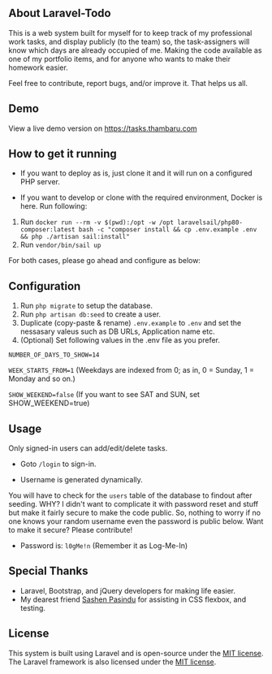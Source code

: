 ## About Laravel-Todo

This is a web system built for myself for to keep track of my professional work tasks, and display publicly (to the team) so, the task-assigners will know which days are already occupied of me. Making the code available as one of my portfolio items, and for anyone who wants to make their homework easier.

Feel free to contribute, report bugs, and/or improve it. That helps us all.

## Demo

View a live demo version on https://tasks.thambaru.com

## How to get it running

- If you want to deploy as is, just clone it and it will run on a configured PHP server.

- If you want to develop or clone with the required environment, Docker is here. Run following:
1. Run `docker run --rm -v $(pwd):/opt -w /opt laravelsail/php80-composer:latest bash -c "composer install && cp .env.example .env && php ./artisan sail:install"`
1. Run `vendor/bin/sail up`

For both cases, please go ahead and configure as below:

## Configuration

1. Run `php migrate` to setup the database.
1. Run `php artisan db:seed` to create a user.
1. Duplicate (copy-paste & rename) `.env.example` to `.env` and set the nessasary valeus such as DB URLs, Application name etc.
1. (Optional) Set following values in the .env file as you prefer.

`NUMBER_OF_DAYS_TO_SHOW=14`

`WEEK_STARTS_FROM=1` (Weekdays are indexed from 0; as in, 0 = Sunday, 1 = Monday and so on.)

`SHOW_WEEKEND=false` (If you want to see SAT and SUN, set SHOW_WEEKEND=true)

## Usage

Only signed-in users can add/edit/delete tasks.

- Goto `/login` to sign-in.

- Username is generated dynamically.

You will have to check for the `users` table of the database to findout after seeding.
WHY? I didn't want to complicate it with password reset and stuff but make it fairly secure to make the code public. So, nothing to worry if no one knows your random username even the password is public below. Want to make it secure? Please contribute!

- Password is: `l0gMe!n` (Remember it as Log-Me-In)

## Special Thanks

- Laravel, Bootstrap, and jQuery developers for making life easier.
- My dearest friend [Sashen Pasindu](https://sashen.me) for assisting in CSS flexbox, and testing.

## License

This system is built using Laravel and is open-source under the [MIT license](https://opensource.org/licenses/MIT).
The Laravel framework is also licensed under the [MIT license](https://opensource.org/licenses/MIT).
